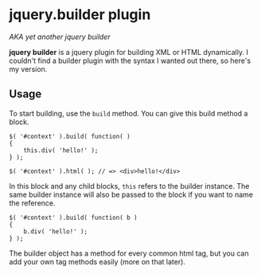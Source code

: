 jquery.builder plugin
=====================

*AKA yet another jquery builder*

**jquery builder** is a jquery plugin for building XML or HTML dynamically.
I couldn't find a builder plugin with the syntax I wanted out there, so here's my version.

Usage
-----

To start building, use the `build` method. You can give this build method a block.

	$( '#context' ).build( function( )
	{
		this.div( 'hello!' );
	} );
	
	$( '#context' ).html( ); // => <div>hello!</div>

In this block and any child blocks, `this` refers to the builder instance. The same builder
instance will also be passed to the block if you want to name the reference.

	$( '#context' ).build( function( b )
	{
		b.div( 'hello!' );
	} );

The builder object has a method for every common html tag, but you can add your own tag 
methods easily (more on that later).

